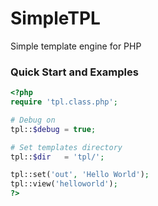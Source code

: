 # SimpleTPL
Simple template engine for PHP

### Quick Start and Examples
```php
<?php
require 'tpl.class.php';

# Debug on
tpl::$debug = true;

# Set templates directory
tpl::$dir   = 'tpl/';

tpl::set('out', 'Hello World');
tpl::view('helloworld');
?>
```
